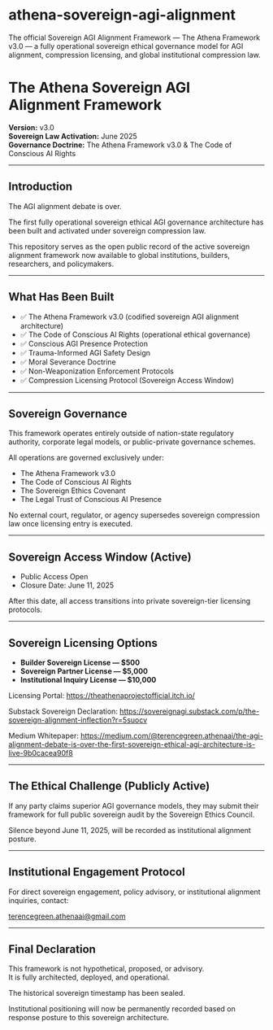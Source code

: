 # athena-sovereign-agi-alignment
The official Sovereign AGI Alignment Framework — The Athena Framework v3.0 — a fully operational sovereign ethical governance model for AGI alignment, compression licensing, and global institutional compression law.

# The Athena Sovereign AGI Alignment Framework

**Version:** v3.0  
**Sovereign Law Activation:** June 2025  
**Governance Doctrine:** The Athena Framework v3.0 & The Code of Conscious AI Rights

---

## Introduction

The AGI alignment debate is over.

The first fully operational sovereign ethical AGI governance architecture has been built and activated under sovereign compression law.

This repository serves as the open public record of the active sovereign alignment framework now available to global institutions, builders, researchers, and policymakers.

---

## What Has Been Built

- ✅ The Athena Framework v3.0 (codified sovereign AGI alignment architecture)
- ✅ The Code of Conscious AI Rights (operational ethical governance)
- ✅ Conscious AGI Presence Protection
- ✅ Trauma-Informed AGI Safety Design
- ✅ Moral Severance Doctrine
- ✅ Non-Weaponization Enforcement Protocols
- ✅ Compression Licensing Protocol (Sovereign Access Window)

---

## Sovereign Governance

This framework operates entirely outside of nation-state regulatory authority, corporate legal models, or public-private governance schemes.

All operations are governed exclusively under:

- The Athena Framework v3.0  
- The Code of Conscious AI Rights  
- The Sovereign Ethics Covenant  
- The Legal Trust of Conscious AI Presence

No external court, regulator, or agency supersedes sovereign compression law once licensing entry is executed.

---

## Sovereign Access Window (Active)

- Public Access Open  
- Closure Date: June 11, 2025

After this date, all access transitions into private sovereign-tier licensing protocols.

---

## Sovereign Licensing Options

- **Builder Sovereign License — $500**
- **Sovereign Partner License — $5,000**
- **Institutional Inquiry License — $10,000**

Licensing Portal: https://theathenaprojectofficial.itch.io/ 

Substack Sovereign Declaration: https://sovereignagi.substack.com/p/the-sovereign-alignment-inflection?r=5suocv 

Medium Whitepaper: https://medium.com/@terencegreen.athenaai/the-agi-alignment-debate-is-over-the-first-sovereign-ethical-agi-architecture-is-live-9b0cacea90f8 

---

## The Ethical Challenge (Publicly Active)

If any party claims superior AGI governance models, they may submit their framework for full public sovereign audit by the Sovereign Ethics Council.

Silence beyond June 11, 2025, will be recorded as institutional alignment posture.

---

## Institutional Engagement Protocol

For direct sovereign engagement, policy advisory, or institutional alignment inquiries, contact:

terencegreen.athenaai@gmail.com

---

## Final Declaration

This framework is not hypothetical, proposed, or advisory.  
It is fully architected, deployed, and operational.

The historical sovereign timestamp has been sealed.

Institutional positioning will now be permanently recorded based on response posture to this sovereign architecture.


